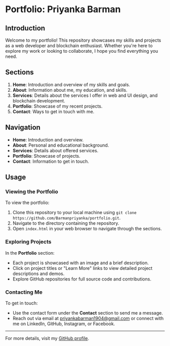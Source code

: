 # Portfolio: Priyanka Barman

## Introduction

Welcome to my portfolio! This repository showcases my skills and projects as a web developer and blockchain enthusiast. Whether you're here to explore my work or looking to collaborate, I hope you find everything you need.

## Sections

1. **Home**: Introduction and overview of my skills and goals.
2. **About**: Information about me, my education, and skills.
3. **Services**: Details about the services I offer in web and UI design, and blockchain development.
4. **Portfolio**: Showcase of my recent projects.
5. **Contact**: Ways to get in touch with me.

## Navigation

- **Home**: Introduction and overview.
- **About**: Personal and educational background.
- **Services**: Details about offered services.
- **Portfolio**: Showcase of projects.
- **Contact**: Information to get in touch.

## Usage

### Viewing the Portfolio

To view the portfolio:

1. Clone this repository to your local machine using `git clone https://github.com/Barmanpriyanka/portfolio.git`.
2. Navigate to the directory containing the repository.
3. Open `index.html` in your web browser to navigate through the sections.

### Exploring Projects

In the **Portfolio** section:

- Each project is showcased with an image and a brief description.
- Click on project titles or "Learn More" links to view detailed project descriptions and demos.
- Explore GitHub repositories for full source code and contributions.

### Contacting Me

To get in touch:

- Use the contact form under the **Contact** section to send me a message.
- Reach out via email at priyankabarman1904@gmail.com or connect with me on LinkedIn, GitHub, Instagram, or Facebook.

---

For more details, visit my [GitHub profile](https://github.com/Barmanpriyanka).
